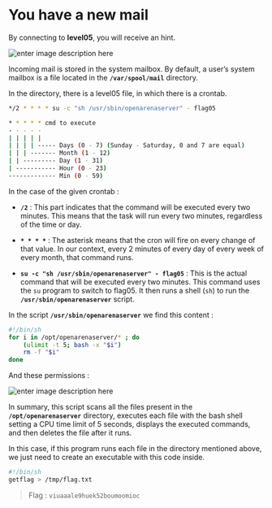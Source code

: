 
# You have a new mail

By connecting to **level05**, you will receive an hint.

![enter image description here](https://i.imgur.com/giz9UKO.png)

Incoming mail is stored in the system mailbox. By default, a user’s system mailbox is a file located in the **```/var/spool/mail```** directory.

In the directory, there is a level05 file, in which there is a crontab.

```bash
*/2 * * * * su -c "sh /usr/sbin/openarenaserver" - flag05
```

```bash
* * * * * cmd to execute
- - - - -
| | | | |
| | | | ----- Days (0 - 7) (Sunday - Saturday, 0 and 7 are equal)
| | | ------- Month (1 - 12)
| | --------- Day (1 - 31)
| ----------- Hour (0 - 23)
------------- Min (0 - 59)
```

In the case of the given crontab :

-   **`/2`** : This part indicates that the command will be executed every two minutes. This means that the task will run every two minutes, regardless of the time or day.

-   **`* * * *`** : The asterisk means that the cron will fire on every change of that value. In our context, every 2 minutes of every day of every week of every month, that command runs.

-   **`su -c "sh /usr/sbin/openarenaserver" - flag05`** : This is the actual command that will be executed every two minutes. This command uses the `su` program to switch to flag05. It then runs a shell (`sh`) to run the 
**`/usr/sbin/openarenaserver`** script.

In the script **`/usr/sbin/openarenaserver`** we find this content :

```bash
#!/bin/sh
for i in /opt/openarenaserver/* ; do
	(ulimit -t 5; bash -x "$i")
	rm -f "$i"
done
```

And these permissions :

![enter image description here](https://i.imgur.com/26mY1pv.png)

In summary, this script scans all the files present in the **```/opt/openarenaserver```** directory, executes each file with the bash shell setting a CPU time limit of 5 seconds, displays the executed commands, and then deletes 
the file after it runs.

In this case, if this program runs each file in the directory mentioned above, we just need to create an executable with this code inside.

```bash
#!/bin/sh
getflag > /tmp/flag.txt
```

> Flag : `viuaaale9huek52boumoomioc`
